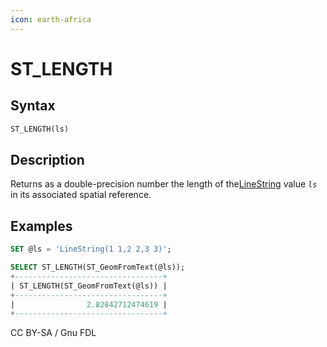```yaml
---
icon: earth-africa
---
```


# ST\_LENGTH

## Syntax

```sql
ST_LENGTH(ls)
```

## Description

Returns as a double-precision number the length of the[LineString](../../../sql-statements/geometry-constructors/geometry-constructors/linestring.md) value _`ls`_ in its associated spatial reference.

## Examples

```sql
SET @ls = 'LineString(1 1,2 2,3 3)';

SELECT ST_LENGTH(ST_GeomFromText(@ls));
+---------------------------------+
| ST_LENGTH(ST_GeomFromText(@ls)) |
+---------------------------------+
|                2.82842712474619 |
+---------------------------------+
```

CC BY-SA / Gnu FDL

